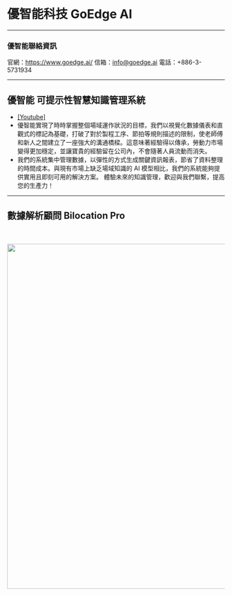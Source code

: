 # 優智能科技 GoEdge AI

---
### 優智能聯絡資訊 
官網：https://www.goedge.ai/
信箱：info@goedge.ai
電話：+886-3-5731934


---
## 優智能 可提示性智慧知識管理系統 
* [[Youtube]](https://www.youtube.com/watch?v=k2uNs0cR_lA)
* 優智能實現了時時掌握整個場域運作狀況的目標，我們以視覺化數據儀表和直觀式的標記為基礎，打破了對於製程工序、節拍等規則描述的限制，使老師傅和新人之間建立了一座強大的溝通橋樑。這意味著經驗得以傳承，勞動力市場變得更加穩定，並讓寶貴的經驗留在公司內，不會隨著人員流動而消失。
* 我們的系統集中管理數據，以彈性的方式生成關鍵資訊報表，節省了資料整理的時間成本。與現有市場上缺乏場域知識的 AI 模型相比，我們的系統能夠提供實用且即刻可用的解決方案。
體驗未來的知識管理，歡迎與我們聯繫，提高您的生產力！

---
## 數據解析顧問 Bilocation Pro
<br/><br/>
<img src="https://github.com/user-attachments/assets/9854dec0-4c06-4efd-9546-32bcc66092c3" width=800>
<br/><br/>

